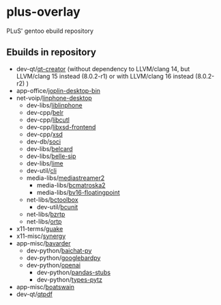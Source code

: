 # plus-overlay
PLuS' gentoo ebuild repository

## Ebuilds in repository
* dev-qt/[qt-creator](https://github.com/qt-creator/qt-creator) (without dependency to LLVM/clang 14, but LLVM/clang 15 instead (8.0.2-r1) or with LLVM/clang 16 instead (8.0.2-r2) )
* app-office/[joplin-desktop-bin](https://github.com/laurent22/joplin)
* net-voip/[linphone-desktop](https://gitlab.linphone.org/BC/public/linphone-desktop)
  * dev-libs/[liblinphone](https://gitlab.linphone.org/BC/public/liblinphone)
  * dev-cpp/[belr](https://gitlab.linphone.org/BC/public/belr)
  * dev-cpp/[libcutl](https://www.codesynthesis.com/projects/libcutl/)
  * dev-cpp/[libxsd-frontend](https://www.codesynthesis.com/projects/libxsd-frontend/)
  * dev-cpp/[xsd](https://www.codesynthesis.com/products/xsd/)
  * dev-db/[soci](https://github.com/SOCI/soci)
  * dev-libs/[belcard](https://gitlab.linphone.org/BC/public/belcard)
  * dev-libs/[belle-sip](https://gitlab.linphone.org/BC/public/belle-sip)
  * dev-libs/[lime](https://gitlab.linphone.org/BC/public/lime)
  * dev-util/[cli](https://www.codesynthesis.com/projects/cli/)
  * media-libs/[mediastreamer2](https://gitlab.linphone.org/BC/public/mediastreamer2)
	* media-libs/[bcmatroska2](https://gitlab.linphone.org/BC/public/bcmatroska2)
	* media-libs/[bv16-floatingpoint](https://gitlab.linphone.org/BC/public/external/bv16-floatingpoint)
  * net-libs/[bctoolbox](https://gitlab.linphone.org/BC/public/bctoolbox)
    * dev-util/[bcunit](https://github.com/BelledonneCommunications/bcunit)
  * net-libs/[bzrtp](https://gitlab.linphone.org/BC/public/bzrtp)
  * net-libs/[ortp](https://gitlab.linphone.org/BC/public/ortp)
* x11-terms/[guake](https://github.com/Guake/guake)
* x11-misc/[synergy](https://github.com/symless/synergy-core)
* app-misc/[bavarder](https://github.com/Bavarder/Bavarder)
  * dev-python/[baichat-py](https://github.com/Bavarder/baichat-py)
  * dev-python/[googlebardpy](https://github.com/Bavarder/googlebardpy)
  * dev-python/[openai](https://github.com/openai/openai-python)
    * dev-python/[pandas-stubs](https://github.com/pandas-dev/pandas-stubs)
    * dev-python/[types-pytz](https://github.com/python/typeshed)
* app-misc/[boatswain](https://gitlab.gnome.org/World/boatswain)
* dev-qt/[qtpdf](https://doc.qt.io/qt-5/qtpdf-index.html)
